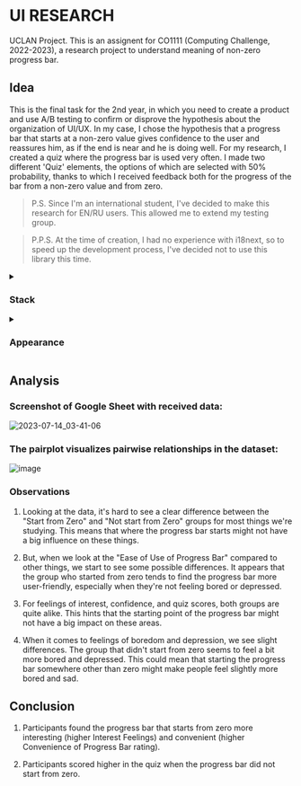 # UI RESEARCH
UCLAN Project. This is an assignent for CO1111 (Computing Challenge, 2022-2023), a research project to understand meaning of non-zero progress bar.

 
## Idea
This is the final task for the 2nd year, in which you need to create a product and use A/B testing to confirm or disprove the hypothesis about the organization of UI/UX. In my case, I chose the hypothesis that a progress bar that starts at a non-zero value gives confidence to the user and reassures him, as if the end is near and he is doing well. For my research, I created a quiz where the progress bar is used very often. I made two different 'Quiz' elements, the options of which are selected with 50% probability, thanks to which I received feedback both for the progress of the bar from a non-zero value and from zero.

> P.S. Since I'm an international student, I've decided to make this research for EN/RU users. This allowed me to extend my testing group.

> P.P.S. At the time of creation, I had no experience with i18next, so to speed up the development process, I've decided not to use this library this time. 


<details><summary><h3>Stack</h3></summary>

 ##### Hosting
  
  ![Vercel Badge](https://img.shields.io/badge/Vercel-000?logo=vercel&logoColor=fff&style=for-the-badge)

  ##### Frontend
  ![Vite Badge](https://img.shields.io/badge/Vite-646CFF?logo=vite&logoColor=fff&style=for-the-badge)
   ![TypeScript](https://img.shields.io/badge/-TypeScript-3178C6?style=for-the-badge&logo=typescript&logoColor=white)
  ![React](https://img.shields.io/badge/-React-61DAFB?style=for-the-badge&logo=react&logoColor=white) 
  ![TailWind CSS](https://img.shields.io/badge/-TailWind_CSS-38B2AC?style=for-the-badge&logo=tailwind-css&logoColor=white) 

  ##### Backend
  ![Google Apps Script Badge](https://img.shields.io/badge/Google%20Apps%20Script-4285F4?logo=googleappsscript&logoColor=fff&style=for-the-badge)
  ![Google Sheets Badge](https://img.shields.io/badge/Google%20Sheets-34A853?logo=googlesheets&logoColor=fff&style=for-the-badge)



</details>


<details>
  <summary><h3>Appearance</h3></summary>
  
##### Main

  ![Main Page](https://github.com/limarkdl/ui-research/assets/116545670/870acb8a-a1fd-4dbb-9ea0-846d4691c75e)

##### Quiz

  ![Quiz](https://github.com/limarkdl/ui-research/assets/116545670/f89edf76-0573-401e-a10a-c1e55f521321)


##### Quiz completed
  
  ![Quiz completed](https://github.com/limarkdl/ui-research/assets/116545670/4bd4ebac-4d16-4b67-957b-2dfc7fd702a4)

##### Questionnaire

  ![Questionnaire](https://github.com/limarkdl/ui-research/assets/116545670/f598f4c9-c15a-4804-8a32-a5b07b7c66fb)
##### Complete
  
  ![Complete](https://github.com/limarkdl/ui-research/assets/116545670/455776e7-97c0-4632-a32c-efa113b1e7a7)
  
</details>


## Analysis
### Screenshot of Google Sheet with received data:
![2023-07-14_03-41-06](https://github.com/limarkdl/ui-research/assets/116545670/7cd186c2-a573-4ae5-ab2d-d519b6954d6e)

### The pairplot visualizes pairwise relationships in the dataset:
![image](https://github.com/limarkdl/ui-research/assets/116545670/97b45b89-069f-472c-b6f5-59d97122458e)

### Observations
1. Looking at the data, it's hard to see a clear difference between the "Start from Zero" and "Not start from Zero" groups for most things we're studying. This means that where the progress bar starts might not have a big influence on these things.

2. But, when we look at the "Ease of Use of Progress Bar" compared to other things, we start to see some possible differences. It appears that the group who started from zero tends to find the progress bar more user-friendly, especially when they're not feeling bored or depressed.

3. For feelings of interest, confidence, and quiz scores, both groups are quite alike. This hints that the starting point of the progress bar might not have a big impact on these areas.

4. When it comes to feelings of boredom and depression, we see slight differences. The group that didn't start from zero seems to feel a bit more bored and depressed. This could mean that starting the progress bar somewhere other than zero might make people feel slightly more bored and sad.

##  Conclusion

1. Participants found the progress bar that starts from zero more interesting (higher Interest Feelings) and convenient (higher Convenience of Progress Bar rating).


2. Participants scored higher in the quiz when the progress bar did not start from zero.
